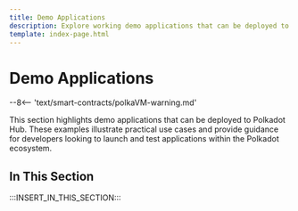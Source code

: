 ```yaml
---
title: Demo Applications
description: Explore working demo applications that can be deployed to Polkadot Hub, showcasing common use cases and integration patterns.
template: index-page.html
---
```


# Demo Applications

--8<-- 'text/smart-contracts/polkaVM-warning.md'

This section highlights demo applications that can be deployed to Polkadot Hub. These examples illustrate practical use cases and provide guidance for developers looking to launch and test applications within the Polkadot ecosystem.

## In This Section

:::INSERT_IN_THIS_SECTION:::